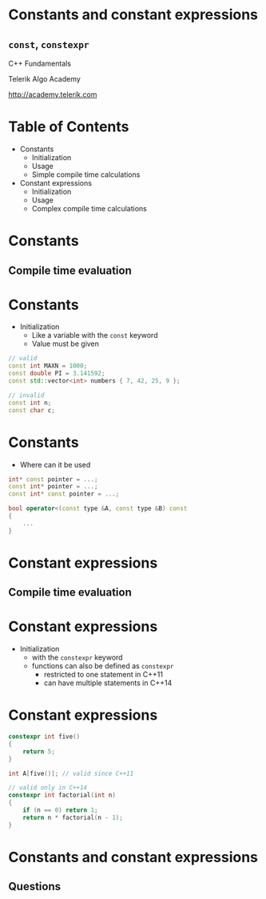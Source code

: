 <!-- section start -->
<!-- attr: {id: 'title', class: 'slide-title', hasScriptWrapper: true} -->
# Constants and constant expressions
## `const`, `constexpr`

<div class="signature">
    <p class="signature-course">C++ Fundamentals</p>
    <p class="signature-initiative">Telerik Algo Academy</p>
    <a href="http://academy.telerik.com" class="signature-link">http://academy.telerik.com</a>
</div>

<!-- section start -->
<!-- attr: {id: 'table-of-contents'} -->
# Table of Contents

- Constants
  - Initialization
  - Usage
  - Simple compile time calculations
- Constant expressions
  - Initialization
  - Usage
  - Complex compile time calculations

<!-- section start -->
<!-- attr: {class: 'slide-section'} -->
# Constants
## Compile time evaluation

<!-- attr: {hasScriptWrapper: true} -->
# Constants
- Initialization
  - Like a variable with the `const` keyword
  - Value must be given

```cpp
// valid
const int MAXN = 1000;
const double PI = 3.141592;
const std::vector<int> numbers { 7, 42, 25, 9 };

// invalid
const int n;
const char c;
```

<!-- attr: {hasScriptWrapper: true} -->
# Constants
- Where can it be used

```cpp
int* const pointer = ...;
const int* pointer = ...;
const int* const pointer = ...;

bool operator<(const type &A, const type &B) const
{
	...
}
```

<!-- section start -->
<!-- attr: {class: 'slide-section'} -->
# Constant expressions
## Compile time evaluation

<!-- attr: {} -->
# Constant expressions
- Initialization
  - with the `constexpr` keyword
  - functions can also be defined as `constexpr`
    - restricted to one statement in C++11
	- can have multiple statements in C++14

<!-- attr: {} -->
# Constant expressions

```cpp
constexpr int five()
{
	return 5;
}

int A[five()]; // valid since C++11

// valid only in C++14
constexpr int factorial(int n)
{
	if (n == 0) return 1;
	return n * factorial(n - 1);
}
```

<!-- section start -->
<!-- attr: { class: 'slide-questions'} -->
# Constants and constant expressions
## Questions
